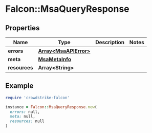 # Falcon::MsaQueryResponse

## Properties

| Name | Type | Description | Notes |
| ---- | ---- | ----------- | ----- |
| **errors** | [**Array&lt;MsaAPIError&gt;**](MsaAPIError.md) |  |  |
| **meta** | [**MsaMetaInfo**](MsaMetaInfo.md) |  |  |
| **resources** | **Array&lt;String&gt;** |  |  |

## Example

```ruby
require 'crowdstrike-falcon'

instance = Falcon::MsaQueryResponse.new(
  errors: null,
  meta: null,
  resources: null
)
```

